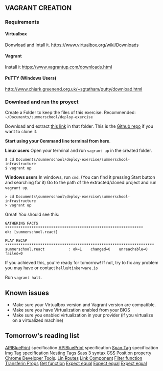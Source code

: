 ## VAGRANT CREATION

### Requirements

#### Virtualbox
Donwload and Intall it.
https://www.virtualbox.org/wiki/Downloads

#### Vagrant

Install it
https://www.vagrantup.com/downloads.html

#### PuTTY (Windows Users)
http://www.chiark.greenend.org.uk/~sgtatham/putty/download.html


### Download and run the proyect

Create a Folder to keep the files of this exercise.
Recommended: `~/Documents/summerschool/deploy-exercise`

Download and extract [this link](https://github.com/Tinker-Ware/summerschool-infrastructure/archive/master.zip) in that folder.
This is the [Github repo](https://github.com/Tinker-Ware/summerschool-infrastructure) if you want to clone it.

**Start using your Command line terminal from here.**

**Linux users**
Open your terminal and run `vagrant up` in the created folder.
```
$ cd Documents/summerschool/deploy-exercise/summerschool-infrastructure
$ vagrant up
```

**Windows users**
In windows, run `cmd`. (You can find it pressing Start button and searching for it)
Go to the path of the extracted/cloned project and run `vagrant up`.
```
> cd Documents\summerschool\deploy-exercise\summerschool-infrastructure
> vagrant up
```

Great! You should see this:
```
GATHERING FACTS *************************************************************** 
ok: [summerschool.react]

PLAY RECAP ******************************************************************** 
summerschool.react           : ok=1    changed=0    unreachable=0    failed=0  
```

If you achieved this, you're ready for tomorrow!
If not, try to fix any problem you may have or contact `hello@tinkerware.io`

Run `vagrant halt`.

Known issues
---

  - Make sure your Virtualbox version and Vagrant version are compatible.
  - Make sure you have Virtualization enabled from your BIOS
  - Make sure you enabled virtualization in your provider (if you virtualize on a virtualized machine)

Tomorrow's reading list
---

[APIBluePrint](https://apiblueprint.org/documentation/specification.html) specification
[APIBluePrint](https://apiblueprint.org/documentation/specification.html) specification
[Span Tag](http://www.w3schools.com/tags/tag_span.asp) specification
[Img Tag](http://www.w3schools.com/tags/tag_img.asp) specification
[Nesting Tags](http://www.bu.edu/tech/services/comm/websites/www/non-wordpress/start/html-introduction/syntax/nesting-tags/)
[Sass 3](http://sass-lang.com/documentation/file.INDENTED_SYNTAX.html) syntax
[CSS Position](http://www.w3schools.com/cssref/pr_class_position.asp) property
[Chrome Developer Tools](https://developers.google.com/web/tools/chrome-devtools/iterate/inspect-styles/shortcuts?hl=en).
[Lin Routes](https://github.com/reactjs/react-router/blob/master/docs/guides/IndexRoutes.md)
[Link Component](https://github.com/reactjs/react-router/blob/master/docs/API.md#link)
[Filter function](https://facebook.github.io/immutable-js/docs/#/List/filter)
[Transferin Props](https://facebook.github.io/react/docs/transferring-props.html#consuming-and-transferring-the-same-prop)
[Get function](https://facebook.github.io/immutable-js/docs/#/Map/get)
[Expect equal](http://chaijs.com/api/bdd/#method_equal)
[Expect equal](http://chaijs.com/api/bdd/#method_equal)
[Expect equal](http://chaijs.com/api/bdd/#method_equal)
